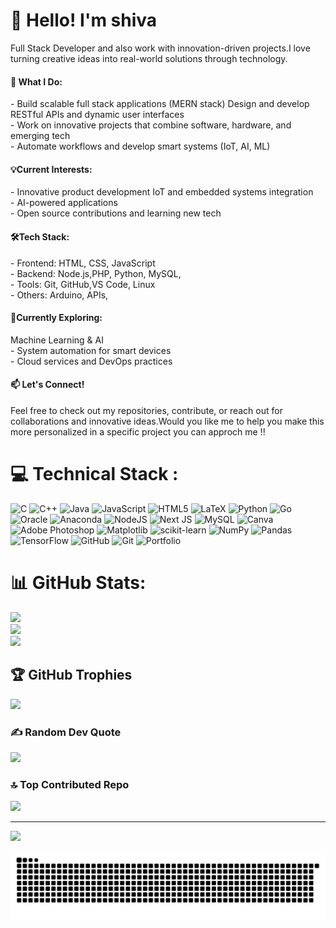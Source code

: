 <h1>👋 Hello! I'm shiva</h1> 
<p>Full Stack Developer and also work with innovation-driven projects.I love turning creative ideas into real-world solutions through technology.</p>
<h4>🚀 What I Do:</h4>
- Build scalable full stack applications (MERN stack)
Design and develop RESTful APIs and dynamic user interfaces
<br>-
Work on innovative projects that combine software, hardware, and emerging tech
<br>- 
Automate workflows and develop smart systems (IoT, AI, ML)
<h4>💡Current Interests:</h4>
 - Innovative product development
IoT and embedded systems integration<br>- AI-powered applications
<br>-
Open source contributions and learning new tech
<h4>🛠️Tech Stack:</h4>
- Frontend: HTML, CSS, JavaScript 
<br>- 
Backend: Node.js,PHP, Python, MySQL,
<br>-
Tools: Git, GitHub,VS Code, Linux
<br>-
Others: Arduino, APIs,
<h4>🌱Currently Exploring:</h4>
Machine Learning & AI<br>- System automation for smart devices
<br>- Cloud services and DevOps practices
<h4>📫 Let's Connect!</h4>Feel free to check out my repositories, contribute, or reach out for collaborations and innovative ideas.Would you like me to help you make this more personalized in a specific project you can approch me !!<br>

# 💻 Technical Stack :
![C](https://img.shields.io/badge/c-%2300599C.svg?style=for-the-badge&logo=c&logoColor=white) ![C++](https://img.shields.io/badge/c++-%2300599C.svg?style=for-the-badge&logo=c%2B%2B&logoColor=white) ![Java](https://img.shields.io/badge/java-%23ED8B00.svg?style=for-the-badge&logo=openjdk&logoColor=white) ![JavaScript](https://img.shields.io/badge/javascript-%23323330.svg?style=for-the-badge&logo=javascript&logoColor=%23F7DF1E) ![HTML5](https://img.shields.io/badge/html5-%23E34F26.svg?style=for-the-badge&logo=html5&logoColor=white) ![LaTeX](https://img.shields.io/badge/latex-%23008080.svg?style=for-the-badge&logo=latex&logoColor=white) ![Python](https://img.shields.io/badge/python-3670A0?style=for-the-badge&logo=python&logoColor=ffdd54) ![Go](https://img.shields.io/badge/go-%2300ADD8.svg?style=for-the-badge&logo=go&logoColor=white) ![Oracle](https://img.shields.io/badge/Oracle-F80000?style=for-the-badge&logo=oracle&logoColor=white) ![Anaconda](https://img.shields.io/badge/Anaconda-%2344A833.svg?style=for-the-badge&logo=anaconda&logoColor=white) ![NodeJS](https://img.shields.io/badge/node.js-6DA55F?style=for-the-badge&logo=node.js&logoColor=white) ![Next JS](https://img.shields.io/badge/Next-black?style=for-the-badge&logo=next.js&logoColor=white) ![MySQL](https://img.shields.io/badge/mysql-4479A1.svg?style=for-the-badge&logo=mysql&logoColor=white) ![Canva](https://img.shields.io/badge/Canva-%2300C4CC.svg?style=for-the-badge&logo=Canva&logoColor=white) ![Adobe Photoshop](https://img.shields.io/badge/adobe%20photoshop-%2331A8FF.svg?style=for-the-badge&logo=adobe%20photoshop&logoColor=white) ![Matplotlib](https://img.shields.io/badge/Matplotlib-%23ffffff.svg?style=for-the-badge&logo=Matplotlib&logoColor=black) ![scikit-learn](https://img.shields.io/badge/scikit--learn-%23F7931E.svg?style=for-the-badge&logo=scikit-learn&logoColor=white) ![NumPy](https://img.shields.io/badge/numpy-%23013243.svg?style=for-the-badge&logo=numpy&logoColor=white) ![Pandas](https://img.shields.io/badge/pandas-%23150458.svg?style=for-the-badge&logo=pandas&logoColor=white) ![TensorFlow](https://img.shields.io/badge/TensorFlow-%23FF6F00.svg?style=for-the-badge&logo=TensorFlow&logoColor=white) ![GitHub](https://img.shields.io/badge/github-%23121011.svg?style=for-the-badge&logo=github&logoColor=white) ![Git](https://img.shields.io/badge/git-%23F05033.svg?style=for-the-badge&logo=git&logoColor=white) ![Portfolio](https://img.shields.io/badge/Portfolio-%23000000.svg?style=for-the-badge&logo=firefox&logoColor=#FF7139)
# 📊 GitHub Stats:
![](https://github-readme-stats.vercel.app/api?username=shivacharandhoni&theme=holi&hide_border=false&include_all_commits=true&count_private=true)<br/>
![](https://nirzak-streak-stats.vercel.app/?user=shivacharandhoni&theme=holi&hide_border=false)<br/>
![](https://github-readme-stats.vercel.app/api/top-langs/?username=shivacharandhoni&theme=holi&hide_border=false&include_all_commits=true&count_private=true&layout=compact)

## 🏆 GitHub Trophies
![](https://github-profile-trophy.vercel.app/?username=shivacharandhoni&theme=shadow_red&no-frame=false&no-bg=false&margin-w=4)

### ✍️ Random Dev Quote
![](https://quotes-github-readme.vercel.app/api?type=horizontal&theme=merko)

### 🔝 Top Contributed Repo
![](https://github-contributor-stats.vercel.app/api?username=shivacharandhoni&limit=5&theme=date_night&combine_all_yearly_contributions=true)

---
[![](https://visitcount.itsvg.in/api?id=shivacharandhoni&icon=0&color=4)](https://visitcount.itsvg.in)

<picture>
  <source media="(prefers-color-scheme: dark)" srcset="https://github.com/shivacharandhoni/shivacharan/blob/output/github-snake-dark.svg" />
  <source media="(prefers-color-scheme: light)" srcset="https://github.com/shivacharandhoni/shivacharan/blob/output/github-snake.svg" />
  <img alt="github-snake" src="https://github.com/shivacharandhoni/shivacharan/blob/output/github-snake.svg" />
</picture>
